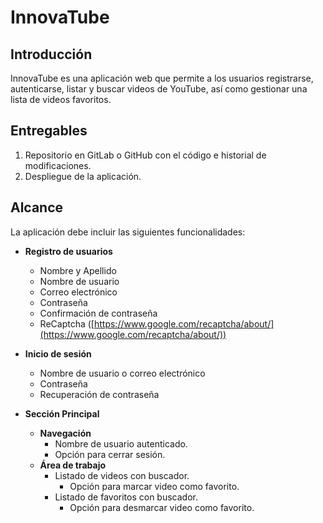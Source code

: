 # InnovaTube

## Introducción

InnovaTube es una aplicación web que permite a los usuarios registrarse, autenticarse, listar y buscar videos de YouTube, así como gestionar una lista de videos favoritos.

## Entregables

1. Repositorio en GitLab o GitHub con el código e historial de modificaciones.
2. Despliegue de la aplicación.

## Alcance

La aplicación debe incluir las siguientes funcionalidades:

- **Registro de usuarios**
  - Nombre y Apellido
  - Nombre de usuario
  - Correo electrónico
  - Contraseña
  - Confirmación de contraseña
  - ReCaptcha ([https://www.google.com/recaptcha/about/](https://www.google.com/recaptcha/about/))

- **Inicio de sesión**
  - Nombre de usuario o correo electrónico
  - Contraseña
  - Recuperación de contraseña

- **Sección Principal**
  - **Navegación**
    - Nombre de usuario autenticado.
    - Opción para cerrar sesión.
  - **Área de trabajo**
    - Listado de videos con buscador.
      - Opción para marcar video como favorito.
    - Listado de favoritos con buscador.
      - Opción para desmarcar video como favorito.

